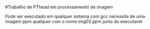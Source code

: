#Trabalho de PThead em processamento de imagem

Pode ser executado em qualquer sistema com gcc
necessita de uma imagem ppm qualquer com o nome img02.ppm junto do executavel
